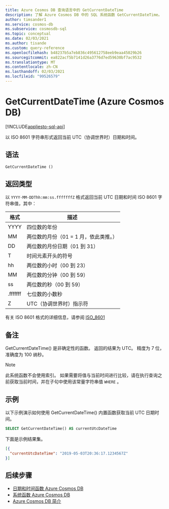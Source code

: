 ```yaml
---
title: Azure Cosmos DB 查询语言中的 GetCurrentDateTime
description: 了解 Azure Cosmos DB 中的 SQL 系统函数 GetCurrentDateTime。
author: timsander1
ms.service: cosmos-db
ms.subservice: cosmosdb-sql
ms.topic: conceptual
ms.date: 02/03/2021
ms.author: tisande
ms.custom: query-reference
ms.openlocfilehash: b48237b5a7eb836c495612758eeb9eaa45029b26
ms.sourcegitcommit: ea822acf5b7141d26a3776d7ed59630bf7ac9532
ms.translationtype: MT
ms.contentlocale: zh-CN
ms.lasthandoff: 02/03/2021
ms.locfileid: "99526579"
---
```

# <a name="getcurrentdatetime-azure-cosmos-db"></a>GetCurrentDateTime (Azure Cosmos DB)
[!INCLUDE[appliesto-sql-api](includes/appliesto-sql-api.md)]

以 ISO 8601 字符串形式返回当前 UTC（协调世界时）日期和时间。
  
## <a name="syntax"></a>语法
  
```sql
GetCurrentDateTime ()
```

## <a name="return-types"></a>返回类型
  
  以 `YYYY-MM-DDThh:mm:ss.fffffffZ` 格式返回当前 UTC 日期和时间 ISO 8601 字符串值，其中：
  
  |格式|描述|
  |-|-|
  |YYYY|四位数的年份|
  |MM|两位数的月份（01 = 1 月，依此类推。）|
  |DD|两位数的月份日期（01 到 31）|
  |T|时间元素开头的符号|
  |hh|两位数的小时（00 到 23）|
  |MM|两位数的分钟（00 到 59）|
  |ss|两位数的秒（00 到 59）|
  |.fffffff|七位数的小数秒|
  |Z|UTC（协调世界时）指示符||
  
  有关 ISO 8601 格式的详细信息，请参阅 [ISO_8601](https://en.wikipedia.org/wiki/ISO_8601)

## <a name="remarks"></a>备注

GetCurrentDateTime() 是非确定性的函数。 返回的结果为 UTC。 精度为 7 位，准确度为 100 纳秒。

> [!NOTE]
> 此系统函数不会使用索引。 如果需要将值与当前时间进行比较，请在执行查询之前获取当前时间，并在子句中使用该常量字符串值 `WHERE` 。

## <a name="examples"></a>示例
  
以下示例演示如何使用 GetCurrentDateTime() 内置函数获取当前 UTC 日期时间。
  
```sql
SELECT GetCurrentDateTime() AS currentUtcDateTime
```  
  
 下面是示例结果集。
  
```json
[{
  "currentUtcDateTime": "2019-05-03T20:36:17.1234567Z"
}]  
```  

## <a name="next-steps"></a>后续步骤

- [日期和时间函数 Azure Cosmos DB](sql-query-date-time-functions.md)
- [系统函数 Azure Cosmos DB](sql-query-system-functions.md)
- [Azure Cosmos DB 简介](introduction.md)
